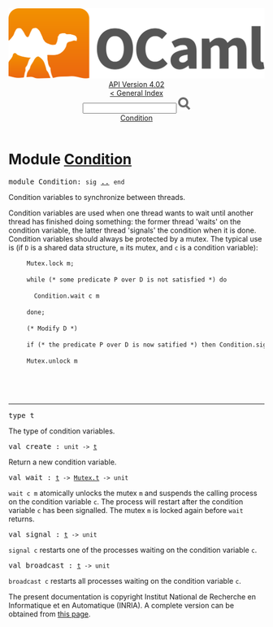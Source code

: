 <!-- ((! set title API !)) ((! set documentation !)) ((! set api !)) ((! set nobreadcrumb !)) -->
<div class="api"><header><nav class="toc brand"><a class="brand" href="https://ocaml.org/"><img src="colour-logo-gray.svg" class="svg" alt="OCaml"></a></nav><nav class="toc"><div class="toc_version"><a href="/docs" id="version-select">API Version 4.02</a></div><a href="index.html">&lt; General Index</a><div class="api_search"><input type="text" name="apisearch" id="api_search" oninput="mySearch(false);" onkeypress="this.oninput();" onclick="this.oninput();" onpaste="this.oninput();">
<img src="search_icon.svg" alt="Search" class="svg" onclick="mySearch(false)"></div>
<div id="search_results"></div><div class="toc_title"><a href="#top">Condition</a></div><ul></ul></nav></header>

<h1>Module <a href="type_Condition.html">Condition</a></h1>

<pre><span class="keyword">module</span> Condition: <code class="code"><span class="keyword">sig</span></code> <a href="Condition.html">..</a> <code class="code"><span class="keyword">end</span></code></pre><div class="info module top">
Condition variables to synchronize between threads.
<p>

   Condition variables are used when one thread wants to wait until another
   thread has finished doing something: the former thread 'waits' on the
   condition variable, the latter thread 'signals' the condition when it
   is done. Condition variables should always be protected by a mutex.
   The typical use is (if <code class="code"><span class="constructor">D</span></code> is a shared data structure, <code class="code">m</code> its mutex,
   and <code class="code">c</code> is a condition variable):
   </p><pre class="codepre"><code class="code">&nbsp;&nbsp;&nbsp;&nbsp;&nbsp;<span class="constructor">Mutex</span>.lock&nbsp;m;<br>
&nbsp;&nbsp;&nbsp;&nbsp;&nbsp;<span class="keyword">while</span>&nbsp;<span class="comment">(*&nbsp;some&nbsp;predicate&nbsp;P&nbsp;over&nbsp;D&nbsp;is&nbsp;not&nbsp;satisfied&nbsp;*)</span>&nbsp;<span class="keyword">do</span><br>
&nbsp;&nbsp;&nbsp;&nbsp;&nbsp;&nbsp;&nbsp;<span class="constructor">Condition</span>.wait&nbsp;c&nbsp;m<br>
&nbsp;&nbsp;&nbsp;&nbsp;&nbsp;<span class="keyword">done</span>;<br>
&nbsp;&nbsp;&nbsp;&nbsp;&nbsp;<span class="comment">(*&nbsp;Modify&nbsp;D&nbsp;*)</span><br>
&nbsp;&nbsp;&nbsp;&nbsp;&nbsp;<span class="keyword">if</span>&nbsp;<span class="comment">(*&nbsp;the&nbsp;predicate&nbsp;P&nbsp;over&nbsp;D&nbsp;is&nbsp;now&nbsp;satified&nbsp;*)</span>&nbsp;<span class="keyword">then</span>&nbsp;<span class="constructor">Condition</span>.signal&nbsp;c;<br>
&nbsp;&nbsp;&nbsp;&nbsp;&nbsp;<span class="constructor">Mutex</span>.unlock&nbsp;m<br>
&nbsp;&nbsp;&nbsp;</code></pre><br>
</div>
<hr width="100%">

<pre><span id="TYPEt"><span class="keyword">type</span> <code class="type"></code>t</span> </pre>
<div class="info ">
The type of condition variables.<br>
</div>


<pre><span id="VALcreate"><span class="keyword">val</span> create</span> : <code class="type">unit -&gt; <a href="Condition.html#TYPEt">t</a></code></pre><div class="info ">
Return a new condition variable.<br>
</div>

<pre><span id="VALwait"><span class="keyword">val</span> wait</span> : <code class="type"><a href="Condition.html#TYPEt">t</a> -&gt; <a href="Mutex.html#TYPEt">Mutex.t</a> -&gt; unit</code></pre><div class="info ">
<code class="code">wait c m</code> atomically unlocks the mutex <code class="code">m</code> and suspends the
   calling process on the condition variable <code class="code">c</code>. The process will
   restart after the condition variable <code class="code">c</code> has been signalled.
   The mutex <code class="code">m</code> is locked again before <code class="code">wait</code> returns.<br>
</div>

<pre><span id="VALsignal"><span class="keyword">val</span> signal</span> : <code class="type"><a href="Condition.html#TYPEt">t</a> -&gt; unit</code></pre><div class="info ">
<code class="code">signal c</code> restarts one of the processes waiting on the
   condition variable <code class="code">c</code>.<br>
</div>

<pre><span id="VALbroadcast"><span class="keyword">val</span> broadcast</span> : <code class="type"><a href="Condition.html#TYPEt">t</a> -&gt; unit</code></pre><div class="info ">
<code class="code">broadcast c</code> restarts all processes waiting on the
   condition variable <code class="code">c</code>.<br>
</div>
<div class="copyright">The present documentation is copyright Institut National de Recherche en Informatique et en Automatique (INRIA). A complete version can be obtained from <a href="http://caml.inria.fr/pub/docs/manual-ocaml/">this page</a>.</div></div>